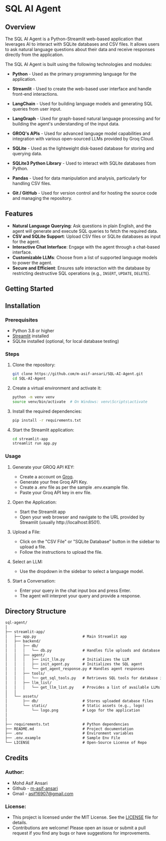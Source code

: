 # SQL AI Agent

## Overview

The SQL AI Agent is a Python-Streamlit web-based application that leverages AI to interact with SQLite databases and CSV files. It allows users to ask natural language questions about their data and receive responses directly from the application.

The SQL AI Agent is built using the following technologies and modules:
- **Python** - Used as the primary programming language for the application.

- **Streamlit** - Used to create the web-based user interface and handle front-end interactions.

- **LangChain** - Used for building language models and generating SQL queries from user input.

- **LangGraph** - Used for graph-based natural language processing and for building the agent's understanding of the input data.

- **GROQ's APIs** - Used for advanced language model capabilities and integration with various open-sourced LLMs provided by Groq Cloud.

- **SQLite** - Used as the lightweight disk-based database for storing and querying data.

- **SQLite3 Python Library** - Used to interact with SQLite databases from Python.

- **Pandas** - Used for data manipulation and analysis, particularly for handling CSV files.

- **Git / GitHub** - Used for version control and for hosting the source code and managing the repository.

## Features

- **Natural Language Querying**: Ask questions in plain English, and the agent will generate and execute SQL queries to fetch the required data.
- **CSV and SQLite Support**: Upload CSV files or SQLite databases as input for the agent.
- **Interactive Chat Interface**: Engage with the agent through a chat-based interface.
- **Customizable LLMs**: Choose from a list of supported language models to power the agent.
- **Secure and Efficient**: Ensures safe interaction with the database by restricting destructive SQL operations (e.g., `INSERT`, `UPDATE`, `DELETE`).


## Getting Started

## Installation

### Prerequisites

- Python 3.8 or higher
- [Streamlit](https://streamlit.io/) installed
- SQLite installed (optional, for local database testing)

### Steps

1. Clone the repository:
   ```bash
   git clone https://github.com/m-asif-ansari/SQL-AI-Agent.git
   cd SQL-AI-Agent
   ```

2. Create a virtual environment and activate it:
    ```bash
    python -m venv venv
    source venv/bin/activate  # On Windows: venv\Scripts\activate
    ```

3. Install the required dependencies:
    ```bash 
    pip install -r requirements.txt
    ```

4. Start the Streamlit application:
    ```bash
    cd streamlit-app
    streamlit run app.py
    ```

### Usage

1. Generate your GROQ API KEY:
    - Create a account on [Groq](https://groq.com).
    - Generate your free Groq API Key.
    - Create a .env file as per the sample .env.example file.
    - Paste your Groq API key in env file. 

2. Open the Application:
    - Start the Streamlit app
    - Open your web browser and navigate to the URL provided by Streamlit (usually http://localhost:8501).

2. Upload a File:
    - Click on the "CSV File" or "SQLite Database" button in the sidebar to upload a file.
    - Follow the instructions to upload the file.

3. Select an LLM:
    - Use the dropdown in the sidebar to select a language model.

4. Start a Conversation:
    - Enter your query in the chat input box and press Enter.
    - The agent will interpret your query and provide a response.


## Directory Structure

```markdown
sql-agent/
│
├── streamlit-app/
│   ├── app.py                     # Main Streamlit app
│   ├── backend/
│   │   ├── db/
│   │   │   └── db.py              # Handles file uploads and database interactions
│   │   ├── agent/
│   │   │   ├── init_llm.py        # Initializes the LLM
│   │   │   ├── init_agent.py      # Initializes the SQL agent
│   │   │   └── get_agent_response.py # Handles agent responses
│   │   ├── tools/
│   │   │   └── get_sql_tools.py   # Retrieves SQL tools for database interaction
│   │   ├── llm_list/
│   │   │   └── get_llm_list.py    # Provides a list of available LLMs
│   │    
│   └── assets/
│       ├── db/                    # Stores uploaded database files
│       └── static/                # Static assets (e.g., logo)
│           └── logo.png           # Logo for the application
│           
│
├── requirements.txt               # Python dependencies
├── README.md                      # Project documentation
├── .env                           # Environment variables
├── .env.example                   # Sample Env File
└── LICENSE                        # Open-Source License of Repo
```


## Credits

### Author:
- Mohd Asif Ansari 
- Github - [m-asif-ansari](https://github.com/m-asif-ansari)
- Gmail - [asif16907@gmail.com](mailto:asif16907@gmail.com)

### License:
- This project is licensed under the MIT License. See the [LICENSE](https://github.com/m-asif-ansari/SQL-AI-Agent/blob/main/LICENSE) file for details.
- Contributions are welcome! Please open an issue or submit a pull request if you find any bugs or have suggestions for improvements.
